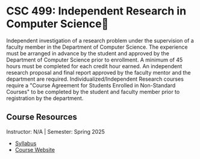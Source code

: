 # CSC 499: Independent Research in Computer Science🤖
Independent investigation of a research problem under the supervision of a faculty member in the Department of Computer Science. The experience must be arranged in advance by the student and approved by the Department of Computer Science prior to enrollment. A minimum of 45 hours must be completed for each credit hour earned. An independent research proposal and final report approved by the faculty mentor and the department are required. Individualized/Independent Research courses require a "Course Agreement for Students Enrolled in Non-Standard Courses" to be completed by the student and faculty member prior to registration by the department.

## Course Resources
Instructor: N/A | Semester: Spring 2025
* [Syllabus]()
* [Course Website](https://www.csc.ncsu.edu/academics/undergrad/research.php)
